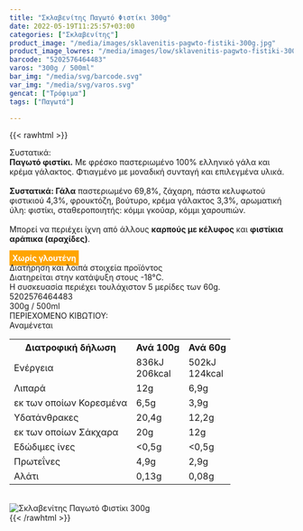 ```yaml
---
title: "Σκλαβενίτης Παγωτό Φιστίκι 300g"
date: 2022-05-19T11:25:57+03:00
categories: ["Σκλαβενίτης"]
product_image: "/media/images/sklavenitis-pagwto-fistiki-300g.jpg"
product_image_lowres: "/media/images/low/sklavenitis-pagwto-fistiki-300g.jpg"
barcode: "5202576464483"
varos: "300g / 500ml"
bar_img: "/media/svg/barcode.svg"
var_img: "/media/svg/varos.svg"
gencat: ["Τρόφιμα"]
tags: ["Παγωτά"]

---
```

{{< rawhtml >}}

<div class="sload563"><div class="product"><div id="sistatika">Συστατικά:</div><div class="alltext"><b>Παγωτό φιστίκι.</b> Με φρέσκο παστεριωμένο 100% ελληνικό γάλα και κρέμα γάλακτος. Φτιαγμένο με μοναδική συνταγή και επιλεγμένα υλικά.<br><br><b>Συστατικά: Γάλα</b> παστεριωμένο 69,8%, ζάχαρη, πάστα κελυφωτού φιστικιού 4,3%, φρουκτόζη, βούτυρο, κρέμα γάλακτος 3,3%, αρωματική ύλη: φιστίκι, σταθεροποιητής: κόμμι γκούαρ, κόμμι χαρουπιών.<br><br>Μπορεί να περιέχει ίχνη από άλλους <b>καρπούς με κέλυφος</b> και <b>φιστίκια αράπικα (αραχίδες)</b>.<br><br><b style="background:orange;padding:5px;color:#fff">Χωρίς γλουτένη</b></div><div id="loipa">Διατήρηση και λοιπά στοιχεία προϊόντος</div><div class="alltext">Διατηρείται στην κατάψυξη στους -18°C.<br>Η συσκευασία περιέχει τουλάχιστον 5 μερίδες των 60g.<br></div><div id="barcode"><div id="barimage1"></div><span id="bartext">5202576464483</span></div><div id="varos"><div id="varosimage1"></div><span id="varostext">300g / 500ml</span></div><div id="kivotio">ΠΕΡΙΕΧΟΜΕΝΟ ΚΙΒΩΤΙΟΥ:<br>Αναμένεται</div><div class="tabout"><table id="diatable"><tbody><tr><th>Διατροφική δήλωση</th><th>Ανά 100g</th><th>Ανά 60g</th></tr><tr><td class="texr2">Ενέργεια</td><td class="texr">836kJ<br>206kcal</td><td class="texr">502kJ<br>124kcal</td></tr><tr><td class="texr2">Λιπαρά</td><td class="texr">12g</td><td class="texr">6,9g</td></tr><tr><td class="gray">εκ των οποίων Κορεσµένα</td><td class="gray2">6,5g</td><td class="gray2">3,9g</td></tr><tr><td class="texr2">Yδατάνθρακες</td><td class="texr">20,4g</td><td class="texr">12,2g</td></tr><tr><td class="gray">εκ των οποίων Σάκχαρα</td><td class="gray2">20g</td><td class="gray2">12g</td></tr><tr><td class="texr2">Eδώδιμες ίνες</td><td class="texr">&lt;0,5g</td><td class="texr">&lt;0,5g</td></tr><tr><td class="texr2">Πρωτεΐνες</td><td class="texr">4,9g</td><td class="texr">2,9g</td></tr><tr><td class="texr2">Αλάτι</td><td class="texr">0,13g</td><td class="texr">0,08g</td></tr></tbody></table></div><br><div class="pimg"><img alt="Σκλαβενίτης Παγωτό Φιστίκι 300g" title="Σκλαβενίτης Παγωτό Φιστίκι 300g" src="/media/images/sklavenitis-pagwto-fistiki-300g.jpg"></div></div></div>
{{< /rawhtml >}}


